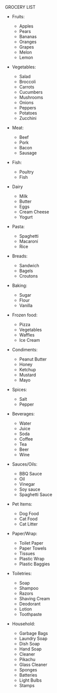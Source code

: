 GROCERY LIST

* Fruits:
    - Apples
    - Pears
    - Bananas
    - Oranges
    - Grapes
    - Melon
    - Lemon

* Vegetables:
    - Salad
    - Broccoli
    - Carrots
    - Cucumbers
    - Mushrooms
    - Onions
    - Peppers
    - Potatoes
    - Zucchini

* Meat:
    - Beef
    - Pork
    - Bacon
    - Sausage

* Fish:
    - Poultry
    - Fish

* Dairy
    - Milk
    - Butter
    - Eggs
    - Cream Cheese
    - Yogurt

* Pasta:
    - Spaghetti
    - Macaroni
    - Rice

* Breads:
    - Sandwich
    - Bagels
    - Croutons

* Baking:
    - Sugar
    - Flour
    - Vanilla

* Frozen food:
    - Pizza
    - Vegetables
    - Waffles
    - Ice Cream

* Condiments:
    - Peanut Butter
    - Honey
    - Ketchup
    - Mustard
    - Mayo

* Spices:
    - Salt
    - Pepper

* Beverages:
    - Water
    - Juice
    - Soda
    - Coffee
    - Tea
    - Beer
    - Wine

* Sauces/Oils:
    - BBQ Sauce
    - Oil
    - Vinegar
    - Soy sauce
    - Spaghetti Sauce

* Pet Items:
    - Dog Food
    - Cat Food
    - Cat Litter

* Paper/Wrap:
    - Toilet Paper
    - Paper Towels
    - Tissues
    - Plastic Wrap
    - Plastic Baggies

* Toiletries:
    - Soap
    - Shampoo
    - Razors
    - Shaving Cream
    - Deodorant
    - Lotion
    - Toothpaste

* Household:
    - Garbage Bags
    - Laundry Soap
    - Dish Soap
    - Hand Soap
    - Cleaner
    - Pikachu
    - Glass Cleaner
    - Sponges
    - Batteries
    - Light Bulbs
    - Stamps
